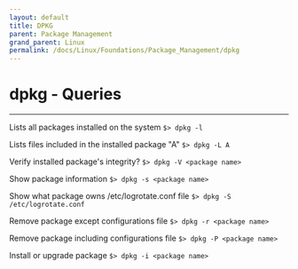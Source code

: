 ```yaml
---
layout: default
title: DPKG
parent: Package Management
grand_parent: Linux
permalink: /docs/Linux/Foundations/Package_Management/dpkg
---
```


# dpkg - Queries
---

Lists all packages installed on the system
`$> dpkg -l`

Lists files included in the installed package "A"
`$> dpkg -L A`

Verify installed package's integrity?
`$> dpkg -V <package name>`

Show package information
`$> dpkg -s <package name>`

Show what package owns /etc/logrotate.conf file
`$> dpkg -S /etc/logrotate.conf`

Remove package except configurations file
`$> dpkg -r <package name>`

Remove package including configurations file
`$> dpkg -P <package name>`

Install or upgrade package
`$> dpkg -i <package name>`
